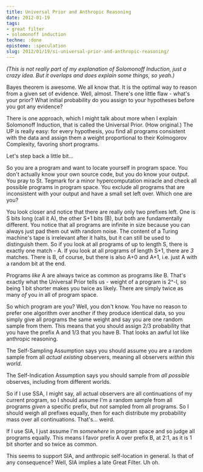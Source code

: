 ```yaml
---
title: Universal Prior and Anthropic Reasoning
date: 2012-01-19
tags:
- great filter
- solomonoff induction
techne: :done
episteme: :speculation
slug: 2012/01/19/si-universal-prior-and-anthropic-reasoning/
---
```


*(This is not really part of my explanation of Solomonoff Induction, just a crazy idea. But it overlaps and does explain some things, so yeah.)*

Bayes theorem is awesome. We all know that. It is the optimal way to reason from a given set of evidence. Well, almost. There's one little flaw - what's your prior? What initial probability do you assign to your hypotheses before you got any evidence?

There is one approach, which I might talk about more when I explain Solomonoff Induction, that is called the Universal Prior. (How original.) The UP is really easy: for every hypothesis, you find all programs consistent with the data and assign them a weight proportional to their Kolmogorov Complexity, favoring short programs.

Let's step back a little bit...

So you are a program and want to locate yourself in program space. You don't actually know your own source code, but you do know your output. You pray to St. Tegmark for a minor hypercomputation miracle and check all possible programs in program space. You exclude all programs that are inconsistent with your output and have a small set left over. Which one are you?

You look closer and notice that there are really only two prefixes left. One is S bits long (call it A), the other S+1 bits (B), but both are fundamentally different. You notice that all programs are infinite in size because you can always just pad them out with random noise. The content of a Turing machine's tape is irrelevant after it halts, but it can still be used to distinguish them. So if you look at all programs of up to length S, there is exactly one match - A. If you look at all programs of length S+1, there are *3* matches. There is B, of course, but there is also A+0 and A+1, i.e. just A with a random bit at the end. 

Programs *like* A are always twice as common as programs *like* B. That's exactly what the Universal Prior tells us - weight of a program is 2^-l, so being 1 bit shorter makes you twice as likely. There are simply twice as many *of* you in all of program space.

So which program are you? Well, you don't know. You have no reason to prefer one algorithm over another if they produce identical data, so you simply give all programs the same weight and say you are one random sample from them. This means that you should assign 2/3 probability that you have the prefix A and 1/3 that you have B. That looks an awful lot like anthropic reasoning.

The Self-Sampling Assumption says you should assume you are a random sample from all *actual existing* observers, meaning all observers *within this world*.

The Self-Indication Assumption says you should sample from *all possible* observes, including from different worlds.

So if I use SSA, I might say, all actual observers are all continuations of my current program, so I should assume I'm a random sample from all programs *given* a specific prefix, but *not* sampled from all programs. So I should weigh all prefixes equally, then for each distribute my probability mass over all continuations. That's... weird.

If I use SIA, I just assume I'm *somewhere* in program space and so judge all programs equally. This means I favor prefix A over prefix B, at 2:1, as it is 1 bit shorter and so twice as common.

This seems to support SIA, and anthropic self-location in general. Is that of any consequence? Well, SIA implies a late Great Filter. Uh oh.
